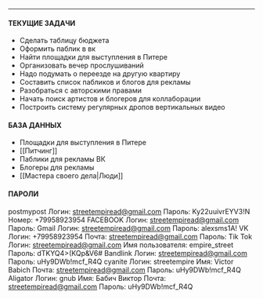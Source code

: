 * * *
#### ТЕКУЩИЕ ЗАДАЧИ
- Сделать таблицу бюджета 
- Оформить паблик в вк
-  Найти площадки для выступления в Питере
-  Организовать вечер прослушиваний
- Надо подумать о переезде на другую квартиру
- Составить список пабликов и блогов для рекламы
-  Разобраться с авторскими правами
- Начать поиск артистов и блогеров для коллаборации
- Построить систему регулярных дропов вертикальных видео
#### БАЗА ДАННЫХ
- Площадки для выступления в Питере
- [[Питчинг]]
- Паблики для рекламы ВК
- Блогеры для рекламы
- [[Мастера своего дела|Люди]]

#### ПАРОЛИ
postmypost
	Логин: streetempiread@gmail.com
	Пароль: Ky22uuivrEYV3!N
	Номер:  +79958923954
FACEBOOK
	Логин: streetempiread@gmail.com
	Пароль: 
Gmail
	Логин: streetempiread@gmail.com
	Пароль: alexsms1A!
VK
	Логин: +79958923954
	Почта: streetempiread@gmail.com
	Пароль: 
Tik Tok
	Логин: streetempiread@gmail.com
	Имя пользователя: empire_street
	Пароль: dTKYQ4>(KQp&V6#
Bandlink
	Логин: streetempiread@gmail.com
	Пароль: uHy9DWb!mcf_R4Q
cyanite
	Логин: streetempire
	Имя: Victor Babich
	Почта: streetempiread@gmail.com
	Пароль: uHy9DWb!mcf_R4Q
Aligator
	Логин: gnub
	Имя: Бабич Виктор
	Почта: streetempiread@gmail.com
	Пароль: uHy9DWb!mcf_R4Q